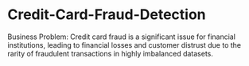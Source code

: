 # Credit-Card-Fraud-Detection
Business Problem: Credit card fraud is a significant issue for financial institutions, leading to financial losses and customer distrust due to the rarity of fraudulent transactions in highly imbalanced datasets.


